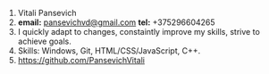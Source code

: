 1. Vitali Pansevich  
2. **email:** pansevichvd@gmail.com **tel:** +375296604265 
3. I quickly adapt to changes, constaintly improve my skills, strive to achieve goals.  
4. Skills: Windows, Git, HTML/CSS/JavaScript, C++.  
5. https://github.com/PansevichVitali  
